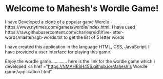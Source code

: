<h1 align="center">Welcome to Mahesh's Wordle Game! </h1>
I have Developed a clone of a popular game Wordle -
https://www.nytimes.com/games/wordle/index.html.
I have used
https://raw.githubusercontent.com/charlesreid1/five-letter-words/master/sgb-words.txt
to get the list of 5 letter words

I have created this application in the language HTML, CSS, JavaScript. I have provided a user interface for playing this game. 

Enjoy the wordle game.............
 here is the link for the wordle game which i developed  <a href ="https://NMAHESH456.github.io/Mahesh's Wordle game/application.html"</a>
